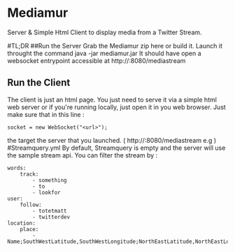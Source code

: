 # Mediamur
Server & Simple Html Client to display media from a Twitter Stream.

#TL;DR
##Run the Server
Grab the Mediamur zip here or build it.
Launch it throught the command java -jar mediamur.jar
It should have open a websocket entrypoint accessible at http://<yourHostName>:8080/mediastream
## Run the Client
The client is just an html page.  You just need to serve it via a simple html web server or if you're running locally, just open it in you web browser.
Just make sure that in this line :

    socket = new WebSocket("<url>");

the <url> target the server that you launched. ( http://<yourHostName>:8080/mediastream e.g )
#Streamquery.yml
By default, Streamquery is empty and the server will use the sample stream api. You can filter the stream by :


    words:
        track:
            - something
            - to
            - lookfor
    user:
        follow:
            - totetmatt
            - twitterdev
    location:
        place:
            -Name;SouthWestLatitude,SouthWestLongitude;NorthEastLatitude,NorthEastLongitude
  


